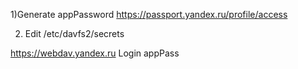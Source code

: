 1)Generate appPassword https://passport.yandex.ru/profile/access

2) Edit /etc/davfs2/secrets

https://webdav.yandex.ru        Login        appPass





